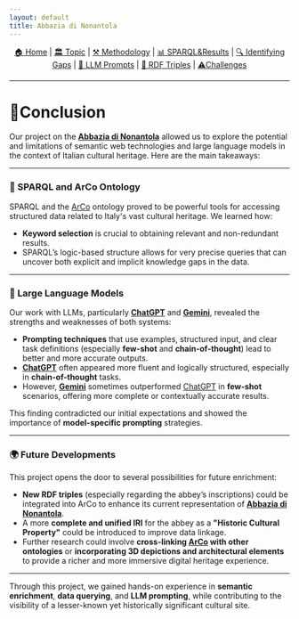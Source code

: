 ```yaml
---
layout: default
title: Abbazia di Nonantola
---
```


<div style="text-align: center; margin-bottom: 20px;">
  <a href="index.html">🏠 Home</a> |
  <a href="topic.html">🏛️ Topic</a> |
  <a href="methodology.html">⚒️ Methodology</a> |
  <a href="sparql.html">📊 SPARQL&Results</a> |
  <a href="gaps.html">🔍 Identifying Gaps</a> |
  <a href="prompts.html">💬 LLM Prompts</a> |
  <a href="rdf.html">🔗 RDF Triples</a> |
  <a href="challenges.html">⚠️Challenges</a>
</div>

---

# 🏁Conclusion

Our project on the **[Abbazia di Nonantola](https://w3id.org/arco/resource/HistoricOrArtisticProperty/0100210793)** allowed us to explore the potential and limitations of semantic web technologies and large language models in the context of Italian cultural heritage. Here are the main takeaways:

---

### 🧠 SPARQL and ArCo Ontology

SPARQL and the [ArCo](http://wit.istc.cnr.it/arco/?lang=en) ontology proved to be powerful tools for accessing structured data related to Italy's vast cultural heritage. We learned how:
- **Keyword selection** is crucial to obtaining relevant and non-redundant results.
- SPARQL’s logic-based structure allows for very precise queries that can uncover both explicit and implicit knowledge gaps in the data.

---

### 🤖 Large Language Models

Our work with LLMs, particularly **[ChatGPT](https://chatgpt.com/)** and **[Gemini](https://gemini.google.com/app)**, revealed the strengths and weaknesses of both systems:
- **Prompting techniques** that use examples, structured input, and clear task definitions (especially **few-shot** and **chain-of-thought**) lead to better and more accurate outputs.
- **[ChatGPT](https://chatgpt.com/)** often appeared more fluent and logically structured, especially in **chain-of-thought** tasks.
- However, **[Gemini](https://gemini.google.com/app)** sometimes outperformed [ChatGPT](https://chatgpt.com/) in **few-shot** scenarios, offering more complete or contextually accurate results.

This finding contradicted our initial expectations and showed the importance of **model-specific prompting** strategies.

---

### 🌍 Future Developments

This project opens the door to several possibilities for future enrichment:
- **New RDF triples** (especially regarding the abbey’s inscriptions) could be integrated into ArCo to enhance its current representation of **[Abbazia di Nonantola](https://w3id.org/arco/resource/HistoricOrArtisticProperty/0100210793)**.
- A more **complete and unified IRI** for the abbey as a **"Historic Cultural Property"** could be introduced to improve data linkage.
- Further research could involve **cross-linking [ArCo](http://wit.istc.cnr.it/arco/?lang=en) with other ontologies** or **incorporating 3D depictions and architectural elements** to provide a richer and more immersive digital heritage experience.

---

Through this project, we gained hands-on experience in **semantic enrichment**, **data querying**, and **LLM prompting**, while contributing to the visibility of a lesser-known yet historically significant cultural site.
